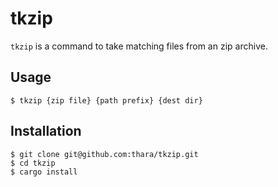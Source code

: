 # tkzip

`tkzip` is a command to take matching files from an zip archive.

## Usage

```
$ tkzip {zip file} {path prefix} {dest dir}
```

## Installation

```
$ git clone git@github.com:thara/tkzip.git
$ cd tkzip
$ cargo install
```
